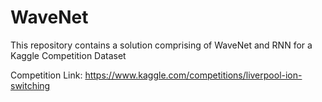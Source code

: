# WaveNet
This repository contains a solution comprising of WaveNet and RNN for a Kaggle Competition Dataset

Competition Link: https://www.kaggle.com/competitions/liverpool-ion-switching
